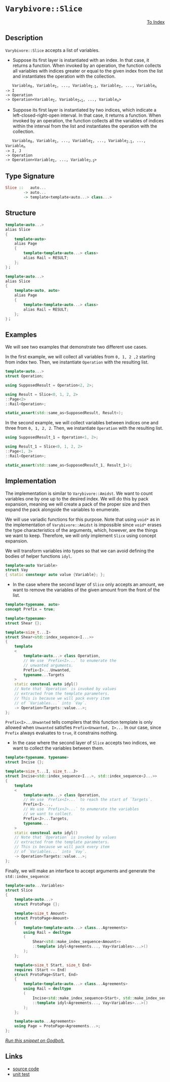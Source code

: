 <!-- Copyright 2024 Feng Mofan
SPDX-License-Identifier: Apache-2.0 -->

# `Varybivore::Slice`

<p style='text-align: right;'><a href="../../../facilities/metafunctions.md#varybivore-slice">To Index</a></p>

## Description

`Varybivore::Slice` accepts a list of variables.

- Suppose its first layer is instantiated with an index.
In that case, it returns a function.
When invoked by an operation, the function collects all variables with indices greater or equal to the given index from the list and instantiates the operation with the collection.

<pre><code>   Variable<sub>0</sub>, Variable<sub>1</sub>, ..., Variable<sub>I-1</sub>, Variable<sub>I</sub>, ..., Variable<sub>n</sub>
-> I
-> Operation
-> Operation&lt;Variable<sub>I</sub>, Variable<sub>I+1</sub>, ..., Variable<sub>n</sub>&gt;</code></pre>

- Suppose its first layer is instantiated by two indices, which indicate a left-closed-right-open interval.
In that case, it returns a function.
When invoked by an operation, the function collects all the variables of indices within the interval from the list and instantiates the operation with the collection.

<pre><code>   Variable<sub>0</sub>, Variable<sub>1</sub>, ..., Variable<sub>I</sub>, ..., Variable<sub>J-1</sub>, ..., Variable<sub>n</sub>
-> I, J
-> Operation
-> Operation&lt;Variable<sub>I</sub>, ..., Variable<sub>J-1</sub>&gt;</code></pre>

## Type Signature

```Haskell
Slice ::   auto...
        -> auto...
        -> template<template<auto...> class...>
```

## Structure

```C++
template<auto...>
alias Slice
{
    template<auto>
    alias Page
    {
        template<template<auto...> class>
        alias Rail = RESULT;
    };
}；
```

```C++
template<auto...>
alias Slice
{
    template<auto, auto>
    alias Page
    {
        template<template<auto...> class>
        alias Rail = RESULT;
    };
}；
```

## Examples

We will see two examples that demonstrate two different use cases.

In the first example, we will collect all variables from `0, 1, 2 ,2` starting from index two.
Then, we instantiate `Operation` with the resulting list.

```C++
template<auto...>
struct Operation;

using SupposedResult = Operation<2, 2>;

using Result = Slice<0, 1, 2, 2>
::Page<2>
::Rail<Operation>;

static_assert(std::same_as<SupposedResult, Result>);
```

In the second example, we will collect variables between indices one and three from `0, 1, 2, 2`. Then, we instantiate `Operation` with the resulting list.

```C++
using SupposedResult_1 = Operation<1, 2>;

using Result_1 = Slice<0, 1, 2, 2>
::Page<1, 3>
::Rail<Operation>;

static_assert(std::same_as<SupposedResult_1, Result_1>);
```

## Implementation

The implementation is similar to `Varybivore::Amidst`.
We want to count variables one by one up to the desired index.
We will do this by pack expansion, meaning we will create a pack of the proper size and then expand the pack alongside the variables to enumerate.

We will use variadic functions for this purpose.
Note that using `void*` as in the implementation of `Varybivore::Amidst` is impossible since `void*` erases the type characteristics of the arguments, which, however, are the things we want to keep.
Therefore, we will only implement `Slice` using concept expansion.

We will transform variables into types so that we can avoid defining the bodies of helper functions `idyl`.

```C++
template<auto Variable>
struct Vay
{ static constexpr auto value {Variable}; };
```

- In the case where the second layer of `Slice` only accepts an amount, we want to remove the variables of the given amount from the front of the list.

```C++
template<typename, auto>
concept Prefix = true;

template<typename>
struct Shear {};

template<size_t...I>
struct Shear<std::index_sequence<I...>>
{
    template
    <
        template<auto...> class Operation,
        // We use `Prefix<I>...` to enumerate the
        // unwanted arguments.
        Prefix<I>...Unwanted,
        typename...Targets
    >
    static consteval auto idyl()
    // Note that `Operation` is invoked by values
    // extracted from the template parameters.
    // This is because we will pack every item
    // of `Variables...` into `Vay`.
    -> Operation<Targets::value...>;
};
```

`Prefix<I>...Unwanted` tells compilers that this function template is only allowed when `Unwanted` satisfies `Prefix<Unwanted, I>...`
In our case, since `Prefix` always evaluates to `true`, it constrains nothing.

- In the case where the second layer of `Slice` accepts two indices, we want to collect the variables between them.

```C++
template<typename, typename>
struct Incise {};

template<size_t...I, size_t...J>
struct Incise<std::index_sequence<I...>, std::index_sequence<J...>>
{
    template
    <
        template<auto...> class Operation,
        // We use `Prefix<I>...` to reach the start of `Targets`.
        Prefix<I>...,
        // We use `Prefix<J>...` to enumerate the variables
        // we want to collect.
        Prefix<J>...Targets,
        typename...
    >
    static consteval auto idyl()
    // Note that `Operation` is invoked by values
    // extracted from the template parameters.
    // This is because we will pack every item
    // of `Variables...` into `Vay`.
    -> Operation<Targets::value...>;
};
```

Finally, we will make an interface to accept arguments and generate the `std::index_sequence`:

```C++
template<auto...Variables>
struct Slice
{
    template<auto...>
    struct ProtoPage {};

    template<size_t Amount>
    struct ProtoPage<Amount>
    {
        template<template<auto...> class...Agreements>
        using Rail = decltype
        (
            Shear<std::make_index_sequence<Amount>>
            ::template idyl<Agreements..., Vay<Variables>...>()
        );
    };

    template<size_t Start, size_t End>
    requires (Start <= End)
    struct ProtoPage<Start, End>
    {   
        template<template<auto...> class...Agreements>
        using Rail = decltype
        (
            Incise<std::make_index_sequence<Start>, std::make_index_sequence<End-Start>>
            ::template idyl<Agreements..., Vay<Variables>...>()
        );
    };

    template<auto...Agreements>
    using Page = ProtoPage<Agreements...>;
};
```

[*Run this snippet on Godbolt.*](https://godbolt.org/#z:OYLghAFBqd5QCxAYwPYBMCmBRdBLAF1QCcAaPECAMzwBtMA7AQwFtMQByARg9KtQYEAysib0QXACx8BBAKoBnTAAUAHpwAMvAFYTStJg1DIApACYAQuYukl9ZATwDKjdAGFUtAK4sGEgBykrgAyeAyYAHI%2BAEaYxBIaZqQADqgKhE4MHt6%2BASlpGQKh4VEssfFcibaY9o4CQgRMxATZPn5cgXaYDpkNTQTFkTFxCUkKjc2tuR22EwNhQ2UjlWYAlLaoXsTI7BzmAMxhyN5YANQm%2B25ejrSEAJ4X2CYaAIIHRyeY55fI4%2BhYVEezzeZkODGOXjOFzcBDuyUwAH0CMQmIQFEDXsCAPQAKjxONOymImBoqlO%2BJxWOBBEwLGSBhp0Nh8OYbFIpyY11QGJeaHBmGSBEJxNJ3wAIqdkV5MBcrJjXrj8acALICVBEBh3cn4qmvGl0hkyy6coinABqTTwTGi9B542IXgcKrVGoemIA7BZTuMmI5kKc%2BeNMKpksQOVzTgA3MTS86ei3EK02mXusWyuNp/Zyt4KimnIQITBNbV43UvfX031GmFwxisI1PV72x1CgtFsMmT2dzPZ6m0yuMy7pABeiIIADpJwBJO1Sp1tprQv4gEBhLCqBFKACO0v50Knk/HQP2jbeXdep0vkv7huBV%2B%2Bbjv96vFdvxq5h8eAYMCgUpwA8vCKJ1AwpBPs%2BpxYlipwAOpfF4SjnAAbBoRIkngqj7o8n4oZKqCnIwPhxFWkqFuBz5QacXgMAA7oYNLoByxDAERggKEeF4QcK6GYZcM4noeci0fRmDoGBnEQcydZsIeAAqTTAJgBDohJ3ynvePp%2BgGAhBtGtDhqaeDoHctAQKs5GURE6pfAQCC%2BshGiAcRIEmLheB/mEkaoAA1qJpzRFqenSipLz3pRwbIkwDh%2BVQxCoCwpE2TeJHJE09Y0sQ7EWdBskIO5pz5bEogIV8NGlXQ%2Bmpcg3kEZGcRaoQtLZacqBUA5CZJvQ7GTq5GgFYI%2BG9aqDDqgIDwoRxoVXgAtF%2BTnAZk0LycxSkKCuQWYJ%2BJ6ysC3Y7fKLyKnipxTuC7lfBSZavlWTK1qymDslJ92zg6Tqncg51xlYqb7Tm5bJYObgjmOh5TuywNIoeABSL0tidZ1KEuBDoCua7BpumA7owOz7lt2Dg8jqMMOuGNY3ulxQ3jPKdtm97XYyqnQuRdMA9WJqoHj35ML%2BAFAb6mTiVNEGUXBVGIb1aGklhAk9bhprElFCCJd6cwtW1vXLYpym9ZNXHcVLfHYZOgt6yL8HiyhksYdCMMy0ecv4YRbDATZhZRpa1pdczV6UWVpx0YIeHabQtS61xVu8W4tvYHJCmrSbXFPfWn6M9tqmaXg/qBjSekGfhRkmWZzVWTSpH2b1838wIvUFR5DBeb5jEBe73iYCFYXQRFKLRYxsXxcr9NfKlKJsBlWWqZRuX5YV3Scohfs0RVpxVTVmB1cQDX6s1rXtR7ybdfbfVhKaQ0umNOvkbNJ6885i2XJrq3rTGm09dtWa7T978HUdBJCLcOwlkpH2A0N13xEEPB1T2bdYbzn/jKD0tMXys2hOzKm6c5xCiJKNZQTBFJfT2l/P6LMQGAwhkKF4LBNiCB5BpDBwpsG4OrBQqhBAaFXhpt7S8g8mTILARzV%2B2Aua/kPC8YAxJaSMG1mnIWz4EJhGAKcAASqifSFwJRYGOFJThpwIDaPvAuYgSMUYgBYEwXyCI0Ybm3LuHGlxmHUVYW/dSesrwrkHgVYytBoSiPEWwNih52TDVGpqaEkD95GyPCeIuql7zmUIfeAhvZVLcKHHgUcSJ8xzHBmkscpxsDEzYZeYkO48DEj/BAPozQHxqLycTcy6DXqYLikQHBiloSVIIOyfJ6BClfXYTEpBJDqwpLcKggRQiD4%2BMwBItivT7xyKMEolR4pTgaNoFogZl5dGbOfO9c6RiVymPMZY0mNjqwdMeATYxRzEQnOsdjas3TpoXKcXo1xIB3EFy8XYsR0y/HKQCc6EarpQl7y9nbR40SZGxN%2Bgkz%2BSSZEjLGeOKZMypHOMvAshRrSvg1KwS0xh3jflooPseXs8Ldq5gpNS6lZYf6nFkm3ZSgC6U0rZaWSlIIwQQihD8AQOxBTomkcAgcbMPwCOBM2J0lcXKEOxHmAAYqU8YeTVCsHpBdHUnKsX5i8MkVISh0CKLbl4dZKyZV3zcEkU4ZgyXavSIs41ChTVChqX/TO1YNDsi4Oya1trpErhxdCf1p4VzKLoNCC11c34IozsgBE3MlDNAgMuEACh6wJqFW4IQeqDWiSdS69kBb1mPDiQi%2BlQhugCEYtgNVBpNUcoOjqnN%2Bq0j5pNeshEXBzV81lW4H1Nq7VNodQo4tBAu0rPdbYtwXrTgDr9TyQNhLLgDv2IukA4bvluCjQwIdf042ZqTQQFNhM00Zu5u03NbajUdvHQOsdXbS2yg4OsWgnAACsvA/AcC0KQVAnBHyWGsN6TY2xcWgh4KQAgmgX3rG8iAd9/hxxIX2JIMw7pJCSEQ/sDQ76ACcgQ30cEkLwFgCQvXft/f%2BjgvA1peugz%2Bl9pA4CwBgIgEAmwCDJGuOQSgaA6R0DiBEesnBVD%2BCQtNJCkhTjAGQP6KQ44zC8FEoQEgRk9D8EECIMQ7ApAyEEIoFQ6hGOkF0D6miKJkicB4K%2Bj9X6YN/s4P%2Ba43GhQ7zExJqTMm5NzskIpnRHgBP0A7BB1YvAGNaHWBAJA/HkiCbIBQCAsX4sgGAFIJINB1lxDWhAaIDnohhCaHcazvACvMA3v%2BaI2hugMcg/x/5/4GC0GKyZrA0QvDAFGSHNa3BeBYFMUYcQrXSk1bwHVHrv7gzdGuLsSDx8agOduNEFEG8PBYAc8iPAZHeukHXtENtYpaSGGALcIwMH1hUAMMABQZo8CYBok5b9kHNPCFEOIPTL3DNqAc2Z/Qx2UDWGsPoPA0Q1qQHWKgQUmQevTT%2BGo0wQHLBmCo%2BvRMWAwdmWqLUTILhiZTHaEEYmgxSjlD0AawoWRPBtDJwUECxPhgVCx6N%2Bocx8d6C6D0Fn/R6dLEZz6SYVPpizG5wsEnyx1gKFAzsCQtmOCftIJR3g1HTgeck9J2T8m/NmB0bgVTIX9hcDC1B876xCxMCwPETH8HJD7HHHh/YGGNBockChXDSE8P6E4CR0gZGDfIa4EhfwBGA/vskFwfD%2BwkIK4c9R2jIB6PneY2x6LHGXM8cS8l4Lwm2CcCaCwSM7pppMC5osrgeHxxcHHJN/ARA0cadkNp970hPtKG%2ByZ3QSQLNMCs712X8vFeOY4M5rj1w1ZMXz4X4vxxjtzvL5XvqEBAtxeC%2BcUEaxwuJ5T5nuIvGkvxWXyMPPBfprT6MGXyofA6Bj0oHlkzZWisldIPfirVWauP/q5IxrzWHNtY6112gPWkG/Wx2Q2v6%2BAxIPQ42DmU2yAM2j%2B82RGv6S2K2dwa2uwv6m222kGe2B2R2g28iiel2uCN2d2D2LIj%2BL2jeumzesgX2xmv6Hef2Z2COVglgwOoO8AEOUOOknAsOyM8OgOSOKOcQaObcnBTOnOfgEArgbOPqIQouDONO6QIEsh%2BQyhmQPOpOPqHOIEHSqhOhvQcwmhywwuAuOQBO/O8wJQihhuGwWw0uthRG/eMenA4%2Bx%2BU%2BBgpec%2BVeOuNeJAq%2BBuRuEWsGpAZuFulAsu3uvu5eTu7o%2BG7o7oqGZgLuYe0eJmsetg8exujGUWyeSAnGrmu%2B2%2BxA2euweeXmLACgkY/okYZe44ho4wymfhdePqlBb21B%2Bm8gre9BOgIA%2BwpAXePeNmnucu9m6RTmaebmbU5R0mlR1RUYdRDRQoi%2B%2B%2B8WAR%2BwQRm%2BMWqxwWRROxIw1R%2BqCItReGCISxCaxALAUml%2BWWmUN%2B%2BWhWG8j%2Bz%2BdwlW1WDg7%2B8UDWTWLWYBmA7WnWYgABj%2BwBg26BfWI2kBYhJmMBcBO2CBi2IOKBaBG2iYWBvAOBSgh2A2J2BBORfAV2JB92j2FBDe7REgNBBm3RP2fRTBxgghNgS2GOXBIEPWWIy4LB1gyOSuqORkYh4OEhIEuO7gguBO8h1hvOShFOqh5OdOChkp2hNQzODAehop7OSpkhHSxhfOrOap2hRh8pWhEuUuumfeYxVGrhMxpwcxNRixVYKqEAuuteARhuG%2BORpuRY4RmORGURIAZg5e%2Bw%2Bw7676TulQGggZ7ogeaRFpNGmRCe7ppA1uleke767oZgwZYe7ukgVQRG%2Bw5pSunAbpkWsuSm0ZBZsZwRqw6w686QzgkgQAA)

## Links

- [source code](../../../../conceptrodon/descend/varybivore/slice.hpp)
- [unit test](../../../../tests/unit/metafunctions/varybivore/slice.test.hpp)
